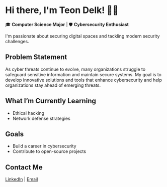 # Hi there, I'm Teon Delk! 👋🏾  

🎓 **Computer Science Major** | 🛡️ **Cybersecurity Enthusiast**  

I'm passionate about securing digital spaces and tackling modern security challenges.  

## Problem Statement  
As cyber threats continue to evolve, many organizations struggle to safeguard sensitive information and maintain secure systems. My goal is to develop innovative solutions and tools that enhance cybersecurity and help organizations stay ahead of emerging threats.  

## What I’m Currently Learning  
- Ethical hacking  
- Network defense strategies  

## Goals  
- Build a career in cybersecurity  
- Contribute to open-source projects  

## Contact Me  
[LinkedIn](http://linkedin.com/in/teon-delk-500548332) | [Email](mailto:tdelk@aggies.ncat.edu)
